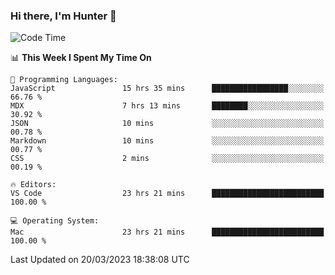### Hi there, I'm Hunter 👋

<!--
**huntermatrix/huntermatrix** is a ✨ _special_ ✨ repository because its `README.md` (this file) appears on your GitHub profile.

Here are some ideas to get you started:

- 🔭 I’m currently working on ...
- 🌱 I’m currently learning ...
- 👯 I’m looking to collaborate on ...
- 🤔 I’m looking for help with ...
- 💬 Ask me about ...
- 📫 How to reach me: ...
- 😄 Pronouns: ...
- ⚡ Fun fact: ...
-->

<!--START_SECTION:waka-->
![Code Time](http://img.shields.io/badge/Code%20Time-54%20hrs%2053%20mins-blue)

📊 **This Week I Spent My Time On** 

```text
💬 Programming Languages: 
JavaScript               15 hrs 35 mins      █████████████████░░░░░░░░   66.76 % 
MDX                      7 hrs 13 mins       ████████░░░░░░░░░░░░░░░░░   30.92 % 
JSON                     10 mins             ░░░░░░░░░░░░░░░░░░░░░░░░░   00.78 % 
Markdown                 10 mins             ░░░░░░░░░░░░░░░░░░░░░░░░░   00.77 % 
CSS                      2 mins              ░░░░░░░░░░░░░░░░░░░░░░░░░   00.19 % 

🔥 Editors: 
VS Code                  23 hrs 21 mins      █████████████████████████   100.00 % 

💻 Operating System: 
Mac                      23 hrs 21 mins      █████████████████████████   100.00 % 
```


 Last Updated on 20/03/2023 18:38:08 UTC
<!--END_SECTION:waka-->
